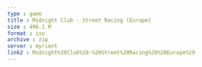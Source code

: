 ```yaml
---
type : game
title : Midnight Club - Street Racing (Europe)
size : 496.1 M
format : iso
archive : zip
server : myrient
link2 : Midnight%20Club%20-%20Street%20Racing%20%28Europe%29
---
```

